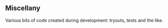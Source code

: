 Miscellany
-----------

Various bits of code created during development: tryouts, tests and the like.
